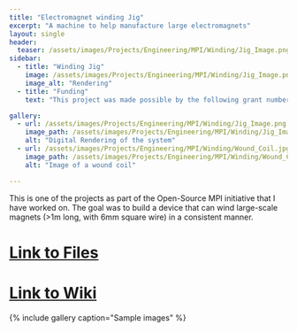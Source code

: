 ```yaml
---
title: "Electromagnet winding Jig"
excerpt: "A machine to help manufacture large electromagnets"
layout: single
header:
  teaser: /assets/images/Projects/Engineering/MPI/Winding/Jig_Image.png
sidebar:
  - title: "Winding Jig"
    image: /assets/images/Projects/Engineering/MPI/Winding/Jig_Image.png
    image_alt: "Rendering"
  - title: "Funding"
    text: "This project was made possible by the following grant numbers: NIBIB U01EB025121 NIMH R24106053 and NSF GRFP 1122374"

gallery:
  - url: /assets/images/Projects/Engineering/MPI/Winding/Jig_Image.png
    image_path: /assets/images/Projects/Engineering/MPI/Winding/Jig_Image.png
    alt: "Digital Rendering of the system"
  - url: /assets/images/Projects/Engineering/MPI/Winding/Wound_Coil.jpg
    image_path: /assets/images/Projects/Engineering/MPI/Winding/Wound_Coil.jpg
    alt: "Image of a wound coil"

---
```

This is one of the projects as part of the Open-Source MPI initiative that I have worked on. The goal was to build a device that can wind large-scale magnets (>1m long, with 6mm square wire) in a consistent manner. 

# [Link to Files](https://github.com/OS-MPI/Winding_Jig)

# [Link to Wiki](https://github.com/OS-MPI/Winding_Jig/wiki)

{% include gallery caption="Sample images" %}
